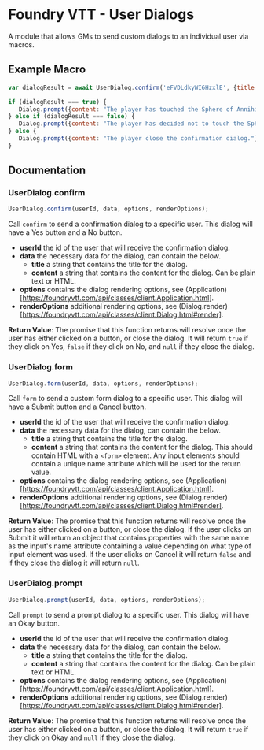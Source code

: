 # Foundry VTT - User Dialogs

A module that allows GMs to send custom dialogs to an individual user via macros.

## Example Macro

```javascript
var dialogResult = await UserDialog.confirm('eFVDLdkyWI6HzxlE', {title: "Confirmation", content: "Please confirm if your character touches the Sphere of Annihilation?"});

if (dialogResult === true) {
   Dialog.prompt({content: "The player has touched the Sphere of Annihiliation."});
} else if (dialogResult === false) {
   Dialog.prompt({content: "The player has decided not to touch the Sphere of Annihiliation."});
} else {
   Dialog.prompt({content: "The player close the confirmation dialog."});
}
```

## Documentation

### UserDialog.confirm
```javascript
UserDialog.confirm(userId, data, options, renderOptions);
```

Call `confirm` to send a confirmation dialog to a specific user. This dialog will have a Yes button and a No button.

- **userId** the id of the user that will receive the confirmation dialog.
- **data** the necessary data for the dialog, can contain the below.
  - **title** a string that contains the title for the dialog.
  - **content** a string that contains the content for the dialog. Can be plain text or HTML.
- **options** contains the dialog rendering options, see (Application)[https://foundryvtt.com/api/classes/client.Application.html].
- **renderOptions** additional rendering options, see (Dialog.render)[https://foundryvtt.com/api/classes/client.Dialog.html#render].

**Return Value**: The promise that this function returns will resolve once the user has either clicked on a button, or close the dialog. It will return `true` if they click on Yes, `false` if they click on No, and `null` if they close the dialog.

### UserDialog.form
```javascript
UserDialog.form(userId, data, options, renderOptions);
```

Call `form` to send a custom form dialog to a specific user. This dialog will have a Submit button and a Cancel button.

- **userId** the id of the user that will receive the confirmation dialog.
- **data** the necessary data for the dialog, can contain the below.
  - **title** a string that contains the title for the dialog.
  - **content** a string that contains the content for the dialog. This should contain HTML with a `<form>` element. Any input elements should contain a unique name attribute which will be used for the return value.
- **options** contains the dialog rendering options, see (Application)[https://foundryvtt.com/api/classes/client.Application.html].
- **renderOptions** additional rendering options, see (Dialog.render)[https://foundryvtt.com/api/classes/client.Dialog.html#render].

**Return Value**: The promise that this function returns will resolve once the user has either clicked on a button, or close the dialog. If the user clicks on Submit it will return an object that contains properties with the same name as the input's name attribute containing a value depending on what type of input element was used. If the user clicks on Cancel it will return `false` and if they close the dialog it will return `null`.

### UserDialog.prompt
```javascript
UserDialog.prompt(userId, data, options, renderOptions);
```

Call `prompt` to send a prompt dialog to a specific user. This dialog will have an Okay button.

- **userId** the id of the user that will receive the confirmation dialog.
- **data** the necessary data for the dialog, can contain the below.
  - **title** a string that contains the title for the dialog.
  - **content** a string that contains the content for the dialog. Can be plain text or HTML.
- **options** contains the dialog rendering options, see (Application)[https://foundryvtt.com/api/classes/client.Application.html].
- **renderOptions** additional rendering options, see (Dialog.render)[https://foundryvtt.com/api/classes/client.Dialog.html#render].

**Return Value**: The promise that this function returns will resolve once the user has either clicked on a button, or close the dialog. It will return `true` if they click on Okay and `null` if they close the dialog.
